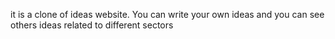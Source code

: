 it is a clone of ideas website. You can write your own ideas and you can see others ideas related to different sectors
